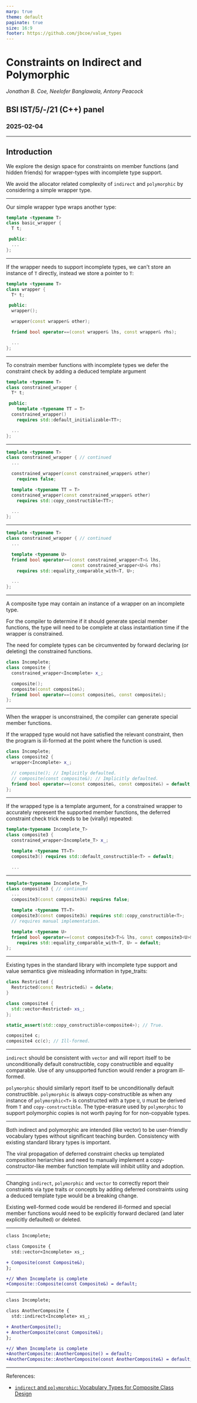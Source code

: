 ```yaml
---
marp: true
theme: default
paginate: true
size: 16:9
footer: https://github.com/jbcoe/value_types
---
```


# Constraints on Indirect and Polymorphic

_Jonathan B. Coe, Neelofer Banglawala, Antony Peacock_

## BSI IST/5/-/21 (C++) panel

### 2025-02-04

---

## Introduction

We explore the design space for constraints on member functions (and hidden friends) for wrapper-types with incomplete type support.

We avoid the allocator related complexity of `indirect` and `polymorphic` by considering a simple wrapper type.

---

Our simple wrapper type wraps another type:

```c++
template <typename T>
class basic_wrapper {
  T t;

 public:
  ...
};
```

---

If the wrapper needs to support incomplete types, we can't store an instance of `T` directly, instead we store a pointer to `T`:

```c++
template <typename T>
class wrapper {
  T* t;

 public:
  wrapper();

  wrapper(const wrapper& other);

  friend bool operator==(const wrapper& lhs, const wrapper& rhs);

  ...
};
```

---

To constrain member functions with incomplete types we defer the constraint check by adding a deduced template argument

```cpp
template <typename T>
class constrained_wrapper {
  T* t;

 public:
    template <typename TT = T>
  constrained_wrapper()
    requires std::default_initializable<TT>;

  ...
};
```

---

```cpp
template <typename T>
class constrained_wrapper { // continued
  ...

  constrained_wrapper(const constrained_wrapper& other)
    requires false;

  template <typename TT = T>
  constrained_wrapper(const constrained_wrapper& other)
    requires std::copy_constructible<TT>;

  ...
};
```

---

```cpp
template <typename T>
class constrained_wrapper { // continued
  ...

  template <typename U>
  friend bool operator==(const constrained_wrapper<T>& lhs,
                         const constrained_wrapper<U>& rhs)
    requires std::equality_comparable_with<T, U>;

  ...
};
```

---

A composite type may contain an instance of a wrapper on an incomplete type.

For the compiler to determine if it should generate special member functions, the type will need to be complete at class instantiation time if the wrapper is constrained.

The need for complete types can be circumvented by forward declaring (or deleting) the constrained functions.

```cpp
class Incomplete;
class composite {
  constrained_wrapper<Incomplete> x_;

  composite();
  composite(const composite&);
  friend bool operator==(const composite&, const composite&);
};
```

---

When the wrapper is unconstrained, the compiler can generate special member functions.

If the wrapped type would not have satisfied the relevant constraint, then the program is ill-formed at the point where the function is used.

```cpp
class Incomplete;
class composite2 {
  wrapper<Incomplete> x_;

  // composite(); // Implicitly defaulted.
  // composite(const composite&); // Implicitly defaulted.
  friend bool operator==(const composite&, const composite&) = default;
};
```

---

If the wrapped type is a template argument, for a constrained wrapper to accurately represent the supported member functions, the deferred constraint check trick needs to be (virally) repeated:

```cpp
template<typename Incomplete_T>
class composite3 {
  constrained_wrapper<Incomplete_T> x_;

  template <typename TT=T>
  composite3() requires std::default_constructible<T> = default;

  ...
```

---

```cpp
template<typename Incomplete_T>
class composite3 { // continued
  ...
  composite3(const composite3&) requires false;

  template <typename TT=T>
  composite3(const composite3&) requires std::copy_constructible<T>;
  // requires manual implementation.

  template <typename U>
  friend bool operator==(const composite3<T>& lhs, const composite3<U>& rhs)
    requires std::equality_comparable_with<T, U> = default;
};
```

---

Existing types in the standard library with incomplete type support and value semantics give misleading information in type_traits:

```cpp
class Restricted {
  Restricted(const Restricted&) = delete;
}

class composite4 {
  std::vector<Restricted> xs_;
};

static_assert(std::copy_constructible<composite4>); // True.

composite4 c;
composite4 cc(c); // Ill-formed.
```

---

`indirect` should be consistent with `vector` and will report itself to be unconditionally default constructible, copy constructible and equality comparable. Use of any unsupported function would render a program ill-formed.

`polymorphic` should similarly report itself to be unconditionally default constructible. `polymorphic`
is always copy-constructible as when any instance of `polymorphic<T>` is constructed with a type `U`, `U` must
be derived from `T` and `copy-constructible`. The type-erasure used by `polymorphic` to support polymorphic copies is not worth paying for for non-copyable types.

---

Both indirect and polymorphic are intended (like vector) to be user-friendly vocabulary types without significant teaching burden. Consistency with existing standard library types is important.

The viral propagation of deferred constraint checks up templated composition heriarchies and need to manually implement a copy-constructor-like member function template will inhibit utility and adoption.

---

Changing `indirect`, `polymorphic` and `vector` to correctly report their constraints via type traits or concepts by adding deferred constraints using a deduced template type would be a breaking change.

Existing well-formed code would be rendered ill-formed and special member functions would need to be explicitly forward declared (and later explicitly defaulted) or deleted.

---

```diff
class Incomplete;

class Composite {
  std::vector<Incomplete> xs_;

+ Composite(const Composite&);
};

+// When Incomplete is complete
+Composite::Composite(const Composite&) = default;
```

---

```diff
class Incomplete;

class AnotherComposite {
  std::indirect<Incomplete> xs_;

+ AnotherComposite();
+ AnotherComposite(const Composite&);
};

+// When Incomplete is complete
+AnotherComposite::AnotherComposite() = default;
+AnotherComposite::AnotherComposite(const AnotherComposite&) = default;
```

---

References:

- [`indirect` and `polymorphic`: Vocabulary Types for Composite Class Design](https://wg21.link/p3019)
